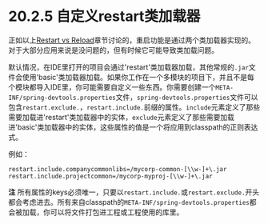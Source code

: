 # 20.2.5 自定义restart类加载器

正如以上[Restart vs Reload](http://docs.spring.io/spring-boot/docs/current-SNAPSHOT/reference/htmlsingle/#using-spring-boot-restart-vs-reload)章节讨论的，重启功能是通过两个类加载器实现的。对于大部分应用来说是没问题的，但有时候它可能导致类加载问题。

默认情况，在IDE里打开的项目会通过'restart'类加载器加载，其他常规的`.jar`文件会使用'basic'类加载器加载。如果你工作在一个多模块的项目下，并且不是每个模块都导入IDE里，你可能需要自定义一些东西。你需要创建一个`META-INF/spring-devtools.properties`文件，`spring-devtools.properties`文件可以包含`restart.exclude.`，`restart.include.`前缀的属性。`include`元素定义了那些需要加载进'restart'类加载器中的实体，`exclude`元素定义了那些需要加载进'basic'类加载器中的实体，这些属性的值是一个将应用到classpath的正则表达式。

例如：

```text
restart.include.companycommonlibs=/mycorp-common-[\\w-]+\.jar
restart.include.projectcommon=/mycorp-myproj-[\\w-]+\.jar
```

**注** 所有属性的keys必须唯一，只要以`restart.include.`或`restart.exclude.`开头都会考虑进去。所有来自classpath的`META-INF/spring-devtools.properties`都会被加载，你可以将文件打包进工程或工程使用的库里。

